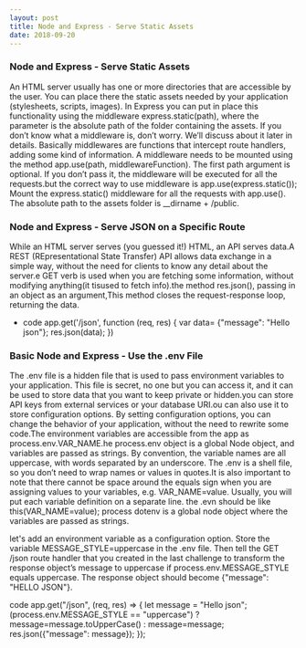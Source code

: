 ```yaml
---
layout: post
title: Node and Express - Serve Static Assets
date: 2018-09-20
---
```


###  Node and Express - Serve Static Assets
An HTML server usually has one or more directories that are accessible by the user. You can place there the static assets needed by your application (stylesheets, scripts, images). In Express you can put in place this functionality using the middleware express.static(path), where the parameter is the absolute path of the folder containing the assets. If you don’t know what a middleware is, don’t worry. We’ll discuss about it later in details. Basically middlewares are functions that intercept route handlers, adding some kind of information. A middleware needs to be mounted using the method app.use(path, middlewareFunction). The first path argument is optional. If you don’t pass it, the middleware will be executed for all the requests.but the correct way to use middleware is app.use(express.static());
Mount the express.static() middleware for all the requests with app.use(). The absolute path to the assets folder is __dirname + /public.

###  Node and Express - Serve JSON on a Specific Route
While an HTML server serves (you guessed it!) HTML, an API serves data.A REST (REpresentational State Transfer) API allows data exchange in a simple way, without the need for clients to know any detail about the server.e GET verb is used when you are fetching some information, without modifying anything(it tisused to fetch info).the method res.json(), passing in an object as an argument,This method closes the request-response loop, returning the data.

* code
app.get('/json', function (req, res) {
  var data= {"message": "Hello json"};
  res.json(data);
})

### Basic Node and Express - Use the .env File
The .env file is a hidden file that is used to pass environment variables to your application. This file is secret, no one but you can access it, and it can be used to store data that you want to keep private or hidden.you can store API keys from external services or your database URI.ou can also use it to store configuration options. By setting configuration options, you can change the behavior of your application, without the need to rewrite some code.The environment variables are accessible from the app as process.env.VAR_NAME.he process.env object is a global Node object, and variables are passed as strings. By convention, the variable names are all uppercase, with words separated by an underscore. The .env is a shell file, so you don’t need to wrap names or values in quotes.It is also important to note that there cannot be space around the equals sign when you are assigning values to your variables, e.g. VAR_NAME=value. Usually, you will put each variable definition on a separate line. the .evn should be like this(VAR_NAME=value); process dotenv is a global node object where the variables are passed as strings.

let's add an environment variable as a configuration option. Store the variable MESSAGE_STYLE=uppercase in the .env file. Then tell the GET /json route handler that you created in the last challenge to transform the response object’s message to uppercase if process.env.MESSAGE_STYLE equals uppercase. The response object should become {"message": "HELLO JSON"}.

code
app.get("/json", (req, res) => { let message = "Hello json"; (process.env.MESSAGE_STYLE == "uppercase") ? message=message.toUpperCase() : message=message; res.json({"message": message}); });


